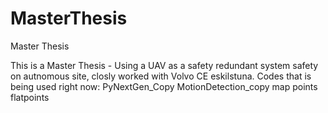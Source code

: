# MasterThesis
Master Thesis

This is a Master Thesis - Using a UAV as a safety redundant system safety on autnomous site, closly worked with Volvo CE eskilstuna. 
 Codes that is being used right now:
  PyNextGen_Copy
  MotionDetection_copy
  map
  points
  flatpoints
